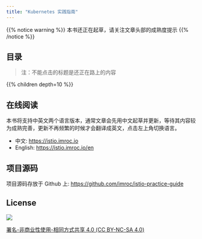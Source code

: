 ```yaml
---
title: "Kubernetes 实践指南"
---
```


{{% notice warning %}}
本书还正在起草，请关注文章头部的成熟度提示
{{% /notice %}}

## 目录

> 注：不能点击的标题是还正在路上的内容

{{% children depth=10 %}}

## 在线阅读

本书将支持中英文两个语言版本，通常文章会先用中文起草并更新，等待其内容较为成熟完善，更新不再频繁的时候才会翻译成英文，点击左上角切换语言。

* 中文: https://istio.imroc.io
* English: https://istio.imroc.io/en

## 项目源码

项目源码存放于 Github 上: https://github.com/imroc/istio-practice-guide

## License

![](https://res.cloudinary.com/imroc/image/upload/v1583293970/kubernetes-practice-guide/img/licensebutton.png?classes=no-margin)

[署名-非商业性使用-相同方式共享 4.0 \(CC BY-NC-SA 4.0\)](https://creativecommons.org/licenses/by-nc-sa/4.0/deed.zh)
